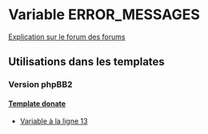 # Variable ERROR_MESSAGES
[Explication sur le forum des forums](http://forum.forumactif.com/t294113-listing-des-variables#ERROR_MESSAGES)
## Utilisations dans les templates
### Version phpBB2
#### [Template donate](subsilver/donate.md)
* [Variable à la ligne 13](../subsilver/donate.tpl#L13)